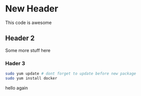 # New Header
This code is awesome
## Header 2
Some more stuff here
### Hader 3

```sh
sudo yum update # dont forget to update before new package
sudo yum install docker
```
hello again
